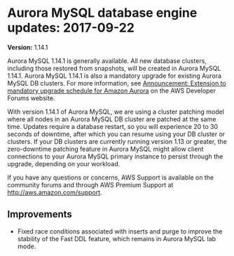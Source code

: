 # Aurora MySQL database engine updates: 2017\-09\-22<a name="AuroraMySQL.Updates.20170922"></a>

**Version:** 1\.14\.1

Aurora MySQL 1\.14\.1 is generally available\. All new database clusters, including those restored from snapshots, will be created in Aurora MySQL 1\.14\.1\. Aurora MySQL 1\.14\.1 is also a mandatory upgrade for existing Aurora MySQL DB clusters\. For more information, see [Announcement: Extension to mandatory upgrade schedule for Amazon Aurora](https://forums.aws.amazon.com/ann.jspa?annID=4983) on the AWS Developer Forums website\.

With version 1\.14\.1 of Aurora MySQL, we are using a cluster patching model where all nodes in an Aurora MySQL DB cluster are patched at the same time\. Updates require a database restart, so you will experience 20 to 30 seconds of downtime, after which you can resume using your DB cluster or clusters\. If your DB clusters are currently running version 1\.13 or greater, the zero\-downtime patching feature in Aurora MySQL might allow client connections to your Aurora MySQL primary instance to persist through the upgrade, depending on your workload\.

If you have any questions or concerns, AWS Support is available on the community forums and through AWS Premium Support at [http://aws\.amazon\.com/support](http://aws.amazon.com/support)\.

## Improvements<a name="AuroraMySQL.Updates.20170922.Improvements"></a>
+ Fixed race conditions associated with inserts and purge to improve the stability of the Fast DDL feature, which remains in Aurora MySQL lab mode\.